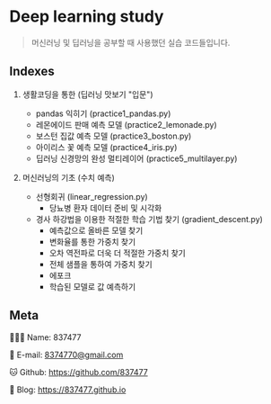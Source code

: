# Deep learning study
> 머신러닝 및 딥러닝을 공부할 때 사용했던 실습 코드들입니다.

## Indexes

1. 생활코딩을 통한 (딥러닝 맛보기 "입문")
    - pandas 익히기 (practice1_pandas.py)
    - 레몬에이드 판매 예측 모델 (practice2_lemonade.py)
    - 보스턴 집값 예측 모델 (practice3_boston.py)
    - 아이리스 꽃 예측 모델 (practice4_iris.py)
    - 딥러닝 신경망의 완성 멀티레이어 (practice5_multilayer.py)

2. 머신러닝의 기초 (수치 예측)
    - 선형회귀 (linear_regression.py)
        - 당뇨병 환자 데이터 준비 및 시각화 
    - 경사 하강법을 이용한 적절한 학습 기법 찾기 (gradient_descent.py)
        - 예측값으로 올바른 모델 찾기
        - 변화율를 통한 가중치 찾기
        - 오차 역전파로 더욱 더 적절한 가중치 찾기
        - 전체 샘플을 통하여 가중치 찾기
        - 에포크
        - 학습된 모델로 값 예측하기


## Meta

🙋🏻‍♂️ Name: 837477

📧 E-mail: 8374770@gmail.com

🐱 Github: https://github.com/837477

📔 Blog: https://837477.github.io
